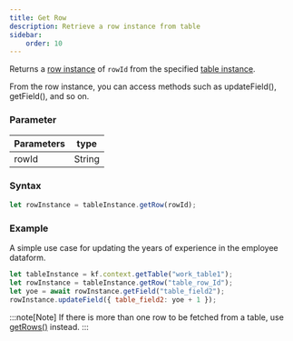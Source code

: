```yaml
---
title: Get Row
description: Retrieve a row instance from table
sidebar:
    order: 10
---
```


Returns a [row instance](/form/table/row/) of `rowId` from the specified
[table instance](/form/gettable/).

From the row instance, you can access methods such as updateField(), getField(), and so on.


### Parameter

| Parameters | type   |
| ---------- | ------ |
| rowId      | String |

### Syntax

```js
let rowInstance = tableInstance.getRow(rowId);
```

### Example

A simple use case for updating the years of experience in the employee dataform.

```js
let tableInstance = kf.context.getTable("work_table1");
let rowInstance = tableInstance.getRow("table_row_Id");
let yoe = await rowInstance.getField("table_field2");
rowInstance.updateField({ table_field2: yoe + 1 });
```

:::note[Note]
If there is more than one row to be fetched from a table, use
[getRows()](/form/table/getrows/) instead.
:::
